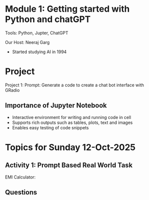 # Module 1: Getting started with Python and chatGPT
Tools: Python, Jupter, ChatGPT

Our Host: Neeraj Garg
 - Started studying AI in 1994

# Project

Project 1: Prompt: Generate a code to create a chat bot interface with GRadio

## Importance of Jupyter Notebook
- Interactive environment for writing and running code in cell
- Supports rich outputs such as tables, plots, text and images
- Enables easy testing of code snippets

# Topics for Sunday 12-Oct-2025

## Activity 1: Prompt Based Real World Task

EMI Calculator: 

## Questions